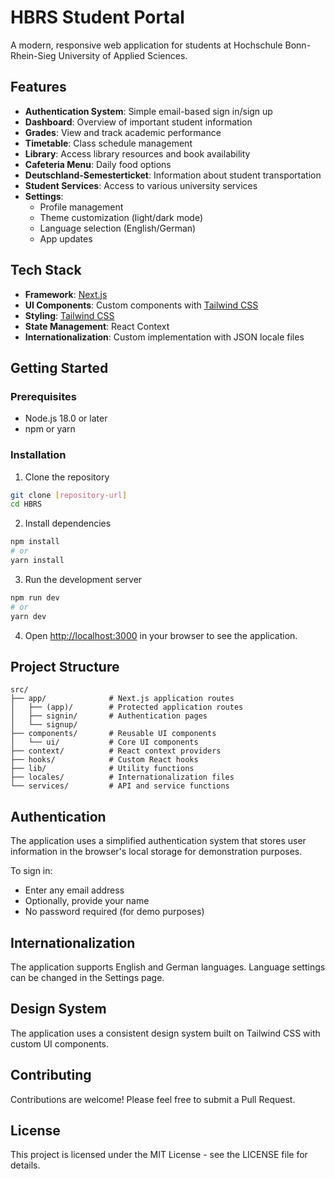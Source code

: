 # HBRS Student Portal

A modern, responsive web application for students at Hochschule Bonn-Rhein-Sieg University of Applied Sciences.

## Features

- **Authentication System**: Simple email-based sign in/sign up
- **Dashboard**: Overview of important student information
- **Grades**: View and track academic performance
- **Timetable**: Class schedule management
- **Library**: Access library resources and book availability
- **Cafeteria Menu**: Daily food options
- **Deutschland-Semesterticket**: Information about student transportation
- **Student Services**: Access to various university services
- **Settings**:
  - Profile management
  - Theme customization (light/dark mode)
  - Language selection (English/German)
  - App updates

## Tech Stack

- **Framework**: [Next.js](https://nextjs.org/)
- **UI Components**: Custom components with [Tailwind CSS](https://tailwindcss.com/)
- **Styling**: [Tailwind CSS](https://tailwindcss.com/)
- **State Management**: React Context
- **Internationalization**: Custom implementation with JSON locale files

## Getting Started

### Prerequisites

- Node.js 18.0 or later
- npm or yarn

### Installation

1. Clone the repository
```bash
git clone [repository-url]
cd HBRS
```

2. Install dependencies
```bash
npm install
# or
yarn install
```

3. Run the development server
```bash
npm run dev
# or
yarn dev
```

4. Open [http://localhost:3000](http://localhost:3000) in your browser to see the application.

## Project Structure

```
src/
├── app/              # Next.js application routes
│   ├── (app)/        # Protected application routes
│   ├── signin/       # Authentication pages
│   └── signup/
├── components/       # Reusable UI components
│   └── ui/           # Core UI components
├── context/          # React context providers
├── hooks/            # Custom React hooks
├── lib/              # Utility functions
├── locales/          # Internationalization files
└── services/         # API and service functions
```

## Authentication

The application uses a simplified authentication system that stores user information in the browser's local storage for demonstration purposes.

To sign in:
- Enter any email address
- Optionally, provide your name
- No password required (for demo purposes)

## Internationalization

The application supports English and German languages. Language settings can be changed in the Settings page.

## Design System

The application uses a consistent design system built on Tailwind CSS with custom UI components.

## Contributing

Contributions are welcome! Please feel free to submit a Pull Request.

## License

This project is licensed under the MIT License - see the LICENSE file for details.